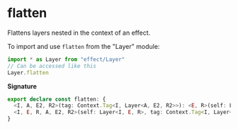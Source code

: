 # flatten

Flattens layers nested in the context of an effect.

To import and use `flatten` from the "Layer" module:

```ts
import * as Layer from "effect/Layer"
// Can be accessed like this
Layer.flatten
```

**Signature**

```ts
export declare const flatten: {
  <I, A, E2, R2>(tag: Context.Tag<I, Layer<A, E2, R2>>): <E, R>(self: Layer<I, E, R>) => Layer<A, E2 | E, R2 | R>
  <I, E, R, A, E2, R2>(self: Layer<I, E, R>, tag: Context.Tag<I, Layer<A, E2, R2>>): Layer<A, E | E2, R | R2>
}
```
